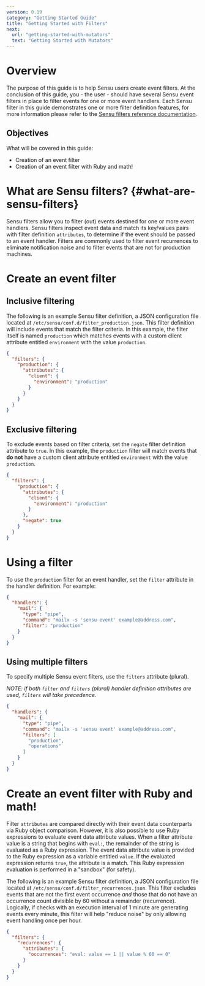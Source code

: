 ```yaml
---
version: 0.19
category: "Getting Started Guide"
title: "Getting Started with Filters"
next:
  url: "getting-started-with-mutators"
  text: "Getting Started with Mutators"
---
```


# Overview

The purpose of this guide is to help Sensu users create event filters. At the conclusion of this guide, you - the user - should have several Sensu event filters in place to filter events for one or more event handlers. Each Sensu filter in this guide demonstrates one or more filter definition features, for more information please refer to the [Sensu filters reference documentation](filters).

## Objectives

What will be covered in this guide:

- Creation of an event filter
- Creation of an event filter with Ruby and math!

# What are Sensu filters? {#what-are-sensu-filters}

Sensu filters allow you to filter (out) events destined for one or more event handlers. Sensu filters inspect event data and match its key/values pairs with filter definition `attributes`, to determine if the event should be passed to an event handler. Filters are commonly used to filter event recurrences to eliminate notification noise and to filter events that are not for production machines.

# Create an event filter

## Inclusive filtering

The following is an example Sensu filter definition, a JSON configuration file located at `/etc/sensu/conf.d/filter_production.json`. This filter definition will include events that match the filter criteria. In this example, the filter itself is named `production` which matches events with a custom client attribute entitled `environment` with the value `production`. 

~~~ json
{
  "filters": {
    "production": {
      "attributes": {
        "client": {
          "environment": "production"
        }
      }
    }
  }
}
~~~

## Exclusive filtering 

To exclude events based on filter criteria, set the `negate` filter definition attribute to `true`. In this example, the `production` filter will match events that **do not** have a custom client attribute entitled `environment` with the value `production`. 

~~~ json
{
  "filters": {
    "production": {
      "attributes": {
        "client": {
          "environment": "production"
        }
      },
      "negate": true
    }
  }
}
~~~

# Using a filter

To use the `production` filter for an event handler, set the `filter` attribute in the handler definition. For example:

~~~ json
{
  "handlers": {
    "mail": {
      "type": "pipe",
      "command": "mailx -s 'sensu event' example@address.com",
      "filter": "production"
    }
  }
}
~~~

## Using multiple filters 

To specify multiple Sensu event filters, use the `filters` attribute (plural).

_NOTE: if both `filter` and `filters` (plural) handler definition attributes are used, `filters` will take precedence._

~~~ json
{
  "handlers": {
    "mail": {
      "type": "pipe",
      "command": "mailx -s 'sensu event' example@address.com",
      "filters": [
        "production",
        "operations"
      ]
    }
  }
}
~~~

# Create an event filter with Ruby and math!

Filter `attributes` are compared directly with their event data counterparts via Ruby object comparison. However, it is also possible to use Ruby expressions to evaluate event data attribute values. When a filter attribute value is a string that begins with `eval:`, the remainder of the string is evaluated as a Ruby expression. The event data attribute value is provided to the Ruby expression as a variable entitled `value`. If the evaluated expression returns `true`, the attribute is a match. This Ruby expression evaluation is performed in a "sandbox" (for safety).

The following is an example Sensu filter definition, a JSON configuration file located at `/etc/sensu/conf.d/filter_recurrences.json`. This filter excludes events that are not the first event occurrence _and_ those that do not have an occurrence count divisible by 60 without a remainder (recurrence). Logically, if checks with an execution interval of 1 minute are generating events every minute, this filter will help "reduce noise" by only allowing event handling once per hour.

~~~ json
{
  "filters": {
    "recurrences": {
      "attributes": {
        "occurrences": "eval: value == 1 || value % 60 == 0"
      }
    }
  }
}
~~~

